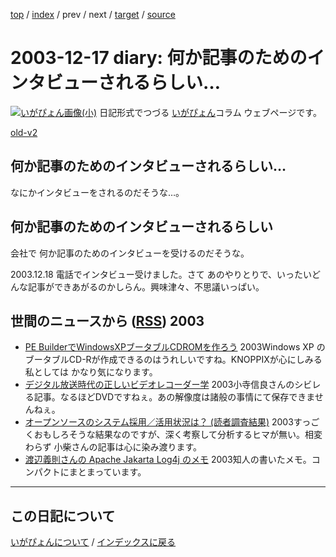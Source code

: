 [top](https://igapyon.github.io/diary/) 
 / [index](https://igapyon.github.io/diary/2003/index.html) 
 / prev 
 / next 
 / [target](https://igapyon.github.io/diary/2003/ig031217.html) 
 / [source](https://github.com/igapyon/diary/blob/gh-pages/2003/ig031217.html.src.md) 

2003-12-17 diary: 何か記事のためのインタビューされるらしい…
=====================================================================================================
[![いがぴょん画像(小)](https://igapyon.github.io/diary/images/iga200306s.jpg "いがぴょん")](https://igapyon.github.io/diary/memo/memoigapyon.html) 日記形式でつづる [いがぴょん](https://igapyon.github.io/diary/memo/memoigapyon.html)コラム ウェブページです。

[old-v2](ig031217-orig.html)

## 何か記事のためのインタビューされるらしい…

なにかインタビューをされるのだそうな…。


## 何か記事のためのインタビューされるらしい

会社で 何か記事のためのインタビューを受けるのだそうな。

2003.12.18 電話でインタビュー受けました。さて あのやりとりで、いったいどんな記事ができあがるのかしらん。興味津々、不思議いっぱい。

## 世間のニュースから ([RSS](ig031217-news.xml)) 2003

* [PE BuilderでWindowsXPブータブルCDROMを作ろう](http://www.geocities.co.jp/SilkRoad/7507/win/winpe/pebuilder.html)  2003Windows XP のブータブルCD-Rが作成できるのはうれしいですね。KNOPPIXが心にしみる私としては かなり気になります。
* [デジタル放送時代の正しいビデオレコーダー学](http://www.zdnet.co.jp/news/0312/08/cjad_kodera.html)  2003小寺信良さんのシビレる記事。なるほどDVDですねぇ。あの解像度は諸般の事情にて保存できませんねぇ。
* [オープンソースのシステム採用／活用状況は？ (読者調査結果)](http://www.atmarkit.co.jp/flinux/survey/survey11/linux11.html)  2003すっごくおもしろそうな結果なのですが、深く考察して分析するヒマが無い。相変わらず 小柴さんの記事は心に染み渡ります。
* [渡辺義則さんの Apache Jakarta Log4j のメモ](http://www.hcn.zaq.ne.jp/no-ji/javamemo/org_apache_log4j.html)  2003知人の書いたメモ。コンパクトにまとまっています。


----------------------------------------------------------------------------------------------------

## この日記について
[いがぴょんについて](https://igapyon.github.io/diary/memo/memoigapyon.html) / [インデックスに戻る](https://igapyon.github.io/diary/idxall.html)
